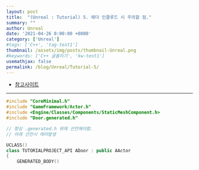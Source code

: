 ```yaml
---
layout: post
title:  "(Unreal : Tutorial) 5. 헤더 인클루드 시 주의할 점."
summary: ""
author: Unreal
date: '2021-04-26 0:00:00 +0000'
category: ['Unreal']
#tags: ['C++', 'tag-test1']
thumbnail: /assets/img/posts/thumbnail-Unreal.png
#keywords: ['C++ 글올리기', 'kw-test1']
usemathjax: false
permalink: /blog/Unreal/Tutorial-5/
---
```


* [참고사이트](https://www.youtube.com/watch?v=rI9auiWitYA&list=PLYQHfkihy4AxmwLN7Tn_958qChILAynw_&index=5)

---

```cpp
#include "CoreMinimal.h"
#include "GameFramework/Actor.h"
#include <Engine/Classes/Components/StaticMeshComponent.h>
#include "Door.generated.h"

// 항상 .generated.h 위에 선언해야함.
// 아래 선언시 에러발생

UCLASS()
class TUTORIALPROJECT_API ADoor : public AActor
{
	GENERATED_BODY()
```
